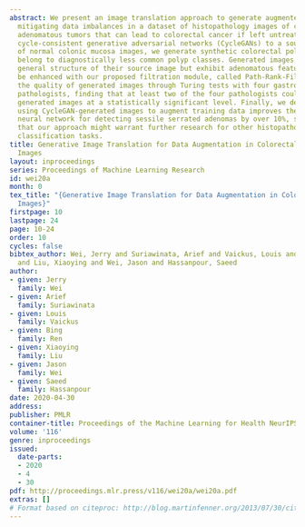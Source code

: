 ```yaml
---
abstract: We present an image translation approach to generate augmented data for
  mitigating data imbalances in a dataset of histopathology images of colorectal polyps,
  adenomatous tumors that can lead to colorectal cancer if left untreated. By applying
  cycle-consistent generative adversarial networks (CycleGANs) to a source domain
  of normal colonic mucosa images, we generate synthetic colorectal polyp images that
  belong to diagnostically less common polyp classes. Generated images maintain the
  general structure of their source image but exhibit adenomatous features that can
  be enhanced with our proposed filtration module, called Path-Rank-Filter. We evaluate
  the quality of generated images through Turing tests with four gastrointestinal
  pathologists, finding that at least two of the four pathologists could not identify
  generated images at a statistically significant level. Finally, we demonstrate that
  using CycleGAN-generated images to augment training data improves the AUC of a convolutional
  neural network for detecting sessile serrated adenomas by over 10%, suggesting
  that our approach might warrant further research for other histopathology image
  classification tasks.
title: Generative Image Translation for Data Augmentation in Colorectal Histopathology
  Images
layout: inproceedings
series: Proceedings of Machine Learning Research
id: wei20a
month: 0
tex_title: "{Generative Image Translation for Data Augmentation in Colorectal Histopathology
  Images}"
firstpage: 10
lastpage: 24
page: 10-24
order: 10
cycles: false
bibtex_author: Wei, Jerry and Suriawinata, Arief and Vaickus, Louis and Ren, Bing
  and Liu, Xiaoying and Wei, Jason and Hassanpour, Saeed
author:
- given: Jerry
  family: Wei
- given: Arief
  family: Suriawinata
- given: Louis
  family: Vaickus
- given: Bing
  family: Ren
- given: Xiaoying
  family: Liu
- given: Jason
  family: Wei
- given: Saeed
  family: Hassanpour
date: 2020-04-30
address: 
publisher: PMLR
container-title: Proceedings of the Machine Learning for Health NeurIPS Workshop
volume: '116'
genre: inproceedings
issued:
  date-parts:
  - 2020
  - 4
  - 30
pdf: http://proceedings.mlr.press/v116/wei20a/wei20a.pdf
extras: []
# Format based on citeproc: http://blog.martinfenner.org/2013/07/30/citeproc-yaml-for-bibliographies/
---
```

